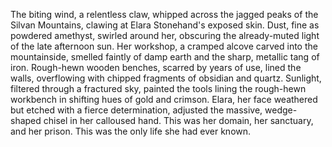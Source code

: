 The biting wind, a relentless claw, whipped across the jagged peaks of the Silvan Mountains, clawing at Elara Stonehand's exposed skin.  Dust, fine as powdered amethyst, swirled around her, obscuring the already-muted light of the late afternoon sun.  Her workshop, a cramped alcove carved into the mountainside, smelled faintly of damp earth and the sharp, metallic tang of iron.  Rough-hewn wooden benches, scarred by years of use, lined the walls, overflowing with chipped fragments of obsidian and quartz.  Sunlight, filtered through a fractured sky, painted the tools lining the rough-hewn workbench in shifting hues of gold and crimson. Elara, her face weathered but etched with a fierce determination, adjusted the massive, wedge-shaped chisel in her calloused hand.  This was her domain, her sanctuary, and her prison.  This was the only life she had ever known.
